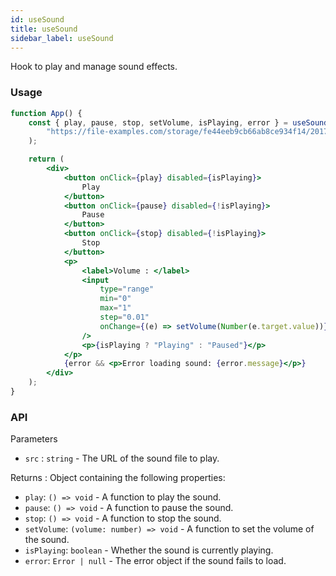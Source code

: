 ```yaml
---
id: useSound
title: useSound
sidebar_label: useSound
---
```


Hook to play and manage sound effects.

### Usage

```jsx
function App() {
	const { play, pause, stop, setVolume, isPlaying, error } = useSound(
		"https://file-examples.com/storage/fe44eeb9cb66ab8ce934f14/2017/11/file_example_MP3_700KB.mp3"
	);

	return (
		<div>
			<button onClick={play} disabled={isPlaying}>
				Play
			</button>
			<button onClick={pause} disabled={!isPlaying}>
				Pause
			</button>
			<button onClick={stop} disabled={!isPlaying}>
				Stop
			</button>
			<p>
				<label>Volume : </label>
				<input
					type="range"
					min="0"
					max="1"
					step="0.01"
					onChange={(e) => setVolume(Number(e.target.value))}
				/>
				<p>{isPlaying ? "Playing" : "Paused"}</p>
			</p>
			{error && <p>Error loading sound: {error.message}</p>}
		</div>
	);
}
```

### API

Parameters

- `src` : `string` - The URL of the sound file to play.

Returns : Object containing the following properties:

- `play`: `() => void` - A function to play the sound.
- `pause`: `() => void` - A function to pause the sound.
- `stop`: `() => void` - A function to stop the sound.
- `setVolume`: `(volume: number) => void` - A function to set the volume of the sound.
- `isPlaying`: `boolean` - Whether the sound is currently playing.
- `error`: `Error | null` - The error object if the sound fails to load.
